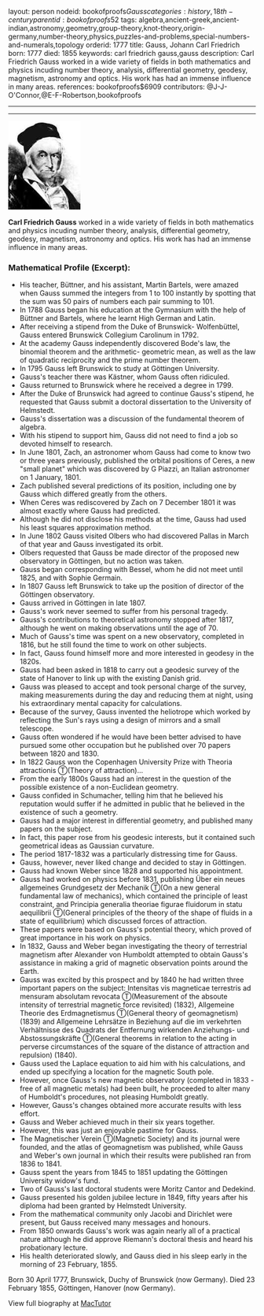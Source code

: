 layout: person
nodeid: bookofproofs$Gauss
categories: history,18th-century
parentid: bookofproofs$52
tags: algebra,ancient-greek,ancient-indian,astronomy,geometry,group-theory,knot-theory,origin-germany,number-theory,physics,puzzles-and-problems,special-numbers-and-numerals,topology
orderid: 1777
title: Gauss, Johann Carl Friedrich
born: 1777
died: 1855
keywords: carl friedrich gauss,gauss
description: Carl Friedrich Gauss worked in a wide variety of fields in both mathematics and physics incuding number theory, analysis, differential geometry, geodesy, magnetism, astronomy and optics. His work has had an immense influence in many areas.
references: bookofproofs$6909
contributors: @J-J-O'Connor,@E-F-Robertson,bookofproofs

---



---

![Gauss.jpg](https://github.com/bookofproofs/bookofproofs.github.io/blob/main/_sources/_assets/images/portraits/Gauss.jpg?raw=true)

**Carl Friedrich Gauss** worked in a wide variety of fields in both mathematics and physics incuding number theory, analysis, differential geometry, geodesy, magnetism, astronomy and optics. His work has had an immense influence in many areas.

### Mathematical Profile (Excerpt):
* His teacher, Büttner, and his assistant, Martin Bartels, were amazed when Gauss summed the integers from 1 to 100 instantly by spotting that the sum was 50 pairs of numbers each pair summing to 101.
* In 1788 Gauss began his education at the Gymnasium with the help of Büttner and Bartels, where he learnt High German and Latin.
* After receiving a stipend from the Duke of Brunswick- Wolfenbüttel, Gauss entered Brunswick Collegium Carolinum in 1792.
* At the academy Gauss independently discovered Bode's law, the binomial theorem and the arithmetic- geometric mean, as well as the law of quadratic reciprocity and the prime number theorem.
* In 1795 Gauss left Brunswick to study at Göttingen University.
* Gauss's teacher there was Kästner, whom Gauss often ridiculed.
* Gauss returned to Brunswick where he received a degree in 1799.
* After the Duke of Brunswick had agreed to continue Gauss's stipend, he requested that Gauss submit a doctoral dissertation to the University of Helmstedt.
* Gauss's dissertation was a discussion of the fundamental theorem of algebra.
* With his stipend to support him, Gauss did not need to find a job so devoted himself to research.
* In June 1801, Zach, an astronomer whom Gauss had come to know two or three years previously, published the orbital positions of Ceres, a new "small planet" which was discovered by G Piazzi, an Italian astronomer on 1 January, 1801.
* Zach published several predictions of its position, including one by Gauss which differed greatly from the others.
* When Ceres was rediscovered by Zach on 7 December 1801 it was almost exactly where Gauss had predicted.
* Although he did not disclose his methods at the time, Gauss had used his least squares approximation method.
* In June 1802 Gauss visited Olbers who had discovered Pallas in March of that year and Gauss investigated its orbit.
* Olbers requested that Gauss be made director of the proposed new observatory in Göttingen, but no action was taken.
* Gauss began corresponding with Bessel, whom he did not meet until 1825, and with Sophie Germain.
* In 1807 Gauss left Brunswick to take up the position of director of the Göttingen observatory.
* Gauss arrived in Göttingen in late 1807.
* Gauss's work never seemed to suffer from his personal tragedy.
* Gauss's contributions to theoretical astronomy stopped after 1817, although he went on making observations until the age of 70.
* Much of Gauss's time was spent on a new observatory, completed in 1816, but he still found the time to work on other subjects.
* In fact, Gauss found himself more and more interested in geodesy in the 1820s.
* Gauss had been asked in 1818 to carry out a geodesic survey of the state of Hanover to link up with the existing Danish grid.
* Gauss was pleased to accept and took personal charge of the survey, making measurements during the day and reducing them at night, using his extraordinary mental capacity for calculations.
* Because of the survey, Gauss invented the heliotrope which worked by reflecting the Sun's rays using a design of mirrors and a small telescope.
* Gauss often wondered if he would have been better advised to have pursued some other occupation but he published over 70 papers between 1820 and 1830.
* In 1822 Gauss won the Copenhagen University Prize with Theoria attractionis Ⓣ(Theory of attraction)...
* From the early 1800s Gauss had an interest in the question of the possible existence of a non-Euclidean geometry.
* Gauss confided in Schumacher, telling him that he believed his reputation would suffer if he admitted in public that he believed in the existence of such a geometry.
* Gauss had a major interest in differential geometry, and published many papers on the subject.
* In fact, this paper rose from his geodesic interests, but it contained such geometrical ideas as Gaussian curvature.
* The period 1817-1832 was a particularly distressing time for Gauss.
* Gauss, however, never liked change and decided to stay in Göttingen.
* Gauss had known Weber since 1828 and supported his appointment.
* Gauss had worked on physics before 1831, publishing Über ein neues allgemeines Grundgesetz der Mechanik Ⓣ(On a new general fundamental law of mechanics), which contained the principle of least constraint, and Principia generalia theoriae figurae fluidorum in statu aequilibrii  Ⓣ(General principles of the theory of the shape of fluids in a state of equilibrium) which discussed forces of attraction.
* These papers were based on Gauss's potential theory, which proved of great importance in his work on physics.
* In 1832, Gauss and Weber began investigating the theory of terrestrial magnetism after Alexander von Humboldt attempted to obtain Gauss's assistance in making a grid of magnetic observation points around the Earth.
* Gauss was excited by this prospect and by 1840 he had written three important papers on the subject: Intensitas vis magneticae terrestris ad mensuram absolutam revocata Ⓣ(Measurement of the absoute intensity of terrestrial magnetic force revisited) (1832), Allgemeine Theorie des Erdmagnetismus Ⓣ(General theory of geomagnetism) (1839) and Allgemeine Lehrsätze in Beziehung auf die im verkehrten Verhältnisse des Quadrats der Entfernung wirkenden Anziehungs- und Abstossungskräfte Ⓣ(General theorems in relation to the acting in perverse circumstances of the square of the distance of attraction and repulsion) (1840).
* Gauss used the Laplace equation to aid him with his calculations, and ended up specifying a location for the magnetic South pole.
* However, once Gauss's new magnetic observatory (completed in 1833 - free of all magnetic metals) had been built, he proceeded to alter many of Humboldt's procedures, not pleasing Humboldt greatly.
* However, Gauss's changes obtained more accurate results with less effort.
* Gauss and Weber achieved much in their six years together.
* However, this was just an enjoyable pastime for Gauss.
* The Magnetischer Verein Ⓣ(Magnetic Society) and its journal were founded, and the atlas of geomagnetism was published, while Gauss and Weber's own journal in which their results were published ran from 1836 to 1841.
* Gauss spent the years from 1845 to 1851 updating the Göttingen University widow's fund.
* Two of Gauss's last doctoral students were Moritz Cantor and Dedekind.
* Gauss presented his golden jubilee lecture in 1849, fifty years after his diploma had been granted by Helmstedt University.
* From the mathematical community only Jacobi and Dirichlet were present, but Gauss received many messages and honours.
* From 1850 onwards Gauss's work was again nearly all of a practical nature although he did approve Riemann's doctoral thesis and heard his probationary lecture.
* His health deteriorated slowly, and Gauss died in his sleep early in the morning of 23 February, 1855.

Born 30 April 1777, Brunswick, Duchy of Brunswick (now Germany). Died 23 February 1855, Göttingen, Hanover (now Germany).

View full biography at [MacTutor](https://mathshistory.st-andrews.ac.uk/Biographies/Gauss/)
